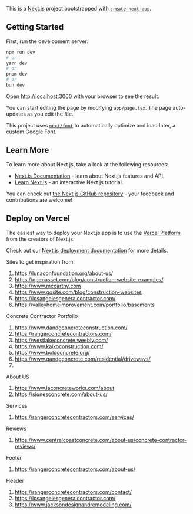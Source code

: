 This is a [Next.js](https://nextjs.org/) project bootstrapped with [`create-next-app`](https://github.com/vercel/next.js/tree/canary/packages/create-next-app).

## Getting Started

First, run the development server:

```bash
npm run dev
# or
yarn dev
# or
pnpm dev
# or
bun dev
```

Open [http://localhost:3000](http://localhost:3000) with your browser to see the result.

You can start editing the page by modifying `app/page.tsx`. The page auto-updates as you edit the file.

This project uses [`next/font`](https://nextjs.org/docs/basic-features/font-optimization) to automatically optimize and load Inter, a custom Google Font.

## Learn More

To learn more about Next.js, take a look at the following resources:

- [Next.js Documentation](https://nextjs.org/docs) - learn about Next.js features and API.
- [Learn Next.js](https://nextjs.org/learn) - an interactive Next.js tutorial.

You can check out [the Next.js GitHub repository](https://github.com/vercel/next.js/) - your feedback and contributions are welcome!

## Deploy on Vercel

The easiest way to deploy your Next.js app is to use the [Vercel Platform](https://vercel.com/new?utm_medium=default-template&filter=next.js&utm_source=create-next-app&utm_campaign=create-next-app-readme) from the creators of Next.js.

Check out our [Next.js deployment documentation](https://nextjs.org/docs/deployment) for more details.

Sites to get inspiration from:
1. https://lunaconfoundation.org/about-us/
2. https://openasset.com/blog/construction-website-examples/
3. https://www.mccarthy.com
4. https://www.gosite.com/blog/construction-websites
5. https://losangelesgeneralcontractor.com/
6. https://valleyhomeimprovement.com/portfolio/basements

Concrete Contractor Portfolio
1. https://www.dandgconcreteconstruction.com/
2. https://rangerconcretecontractors.com/
3. https://westlakeconcrete.weebly.com/
4. https://www.kalkoconstruction.com/
5. https://www.boldconcrete.org/
6. https://www.gandgconcrete.com/residential/driveways/
7. 

About US
1. https://www.laconcreteworks.com/about
2. https://sionesconcrete.com/about-us/

Services
1. https://rangerconcretecontractors.com/services/


Reviews
1. https://www.centralcoastconcrete.com/about-us/concrete-contractor-reviews/

Footer
1. https://rangerconcretecontractors.com/about-us/



Header
1. https://rangerconcretecontractors.com/contact/
2. https://losangelesgeneralcontractor.com/
3. https://www.jacksondesignandremodeling.com/




